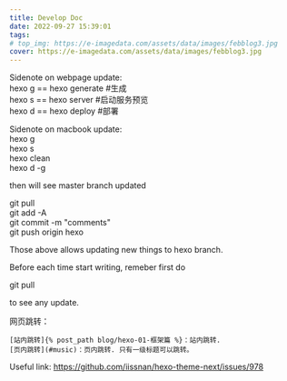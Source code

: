 ```yaml
---
title: Develop Doc
date: 2022-09-27 15:39:01
tags:
# top_img: https://e-imagedata.com/assets/data/images/febblog3.jpg
cover: https://e-imagedata.com/assets/data/images/febblog3.jpg
---
```


Sidenote on webpage update:  
hexo g == hexo generate #生成  
hexo s == hexo server #启动服务预览  
hexo d == hexo deploy #部署  

Sidenote on macbook update:  
hexo g  
hexo s  
hexo clean  
hexo d -g  

then will see master branch updated  

git pull  
git add -A  
git commit -m "comments"  
git push origin hexo  

Those above allows updating new things to hexo branch.  

Before each time start writing, remeber first do  

git pull  

to see any update.  


网页跳转：  

    [站内跳转]{% post_path blog/hexo-01-框架篇 %}：站内跳转.  
    [页内跳转](#music)：页内跳转. 只有一级标题可以跳转。  
Useful link: https://github.com/iissnan/hexo-theme-next/issues/978
